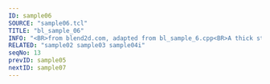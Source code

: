 ```yaml
---
ID: sample06
SOURCE: "sample06.tcl"
TITLE: "bl_sample_06"
INFO: "<BR>from blend2d.com, adapted from bl_sample_6.cpp<BR>A thick stroke filled with a gradient"
RELATED: "sample02 sample03 sample04i"
seqNo: 13
prevID: sample05
nextID: sample07
---
```

